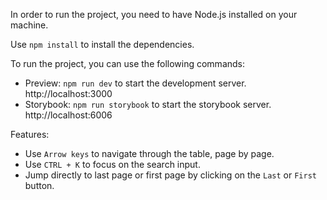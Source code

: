 In order to run the project, you need to have Node.js installed on your machine.

Use `npm install` to install the dependencies.

To run the project, you can use the following commands:

* Preview: `npm run dev` to start the development server. http://localhost:3000
* Storybook: `npm run storybook` to start the storybook server. http://localhost:6006

Features:
* Use `Arrow keys` to navigate through the table, page by page.
* Use `CTRL + K` to focus on the search input.
* Jump directly to last page or first page by clicking on the `Last` or `First` button.
